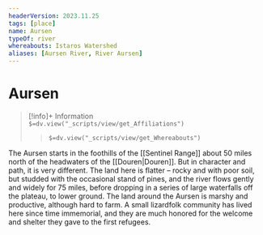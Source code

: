 ```yaml
---
headerVersion: 2023.11.25
tags: [place]
name: Aursen
typeOf: river
whereabouts: Istaros Watershed
aliases: [Aursen River, River Aursen]
---
```

# Aursen
>[!info]+ Information  
> `$=dv.view("_scripts/view/get_Affiliations")`  
>> `$=dv.view("_scripts/view/get_Whereabouts")`

The Aursen starts in the foothills of the [[Sentinel Range]] about 50 miles north of the headwaters of the [[Douren|Douren]]. But in character and path, it is very different. The land here is flatter – rocky and with poor soil, but studded with the occasional stand of pines, and the river flows gently and widely for 75 miles, before dropping in a series of large waterfalls off the plateau, to lower ground. The land around the Aursen is marshy and productive, although hard to farm. A small lizardfolk community has lived here since time immemorial, and they are much honored for the welcome and shelter they gave to the first refugees.

